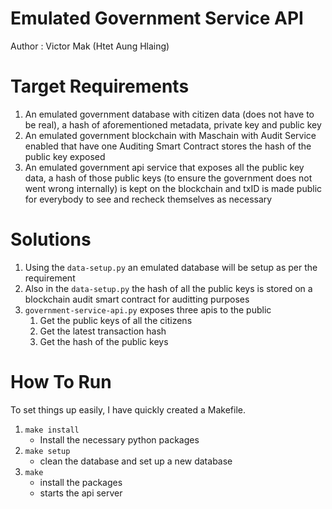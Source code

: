 # Emulated Government Service API

Author : Victor Mak (Htet Aung Hlaing)

# Target Requirements

1. An emulated government database with citizen data (does not have to be real), a hash of aforementioned metadata, private key and public key
2. An emulated government blockchain with Maschain with Audit Service enabled that have one Auditing Smart Contract stores the hash of the public key exposed
3. An emulated government api service that exposes all the public key data, a hash of those public keys (to ensure the government does not went wrong internally) is kept on the blockchain and txID is made public for everybody to see and recheck themselves as necessary

# Solutions

1. Using the ```data-setup.py``` an emulated database will be setup as per the requirement
2. Also in the ```data-setup.py``` the hash of all the public keys is stored on a blockchain audit smart contract for auditting purposes
3. ```government-service-api.py``` exposes three apis to the public
    1. Get the public keys of all the citizens
    2. Get the latest transaction hash
    3. Get the hash of the public keys

# How To Run

To set things up easily, I have quickly created a Makefile.

1. ```make install```
    - Install the necessary python packages
2. ```make setup```
    - clean the database and set up a new database
3. ```make```
    - install the packages
    - starts the api server
